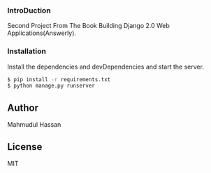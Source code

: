 ### IntroDuction
Second Project From The Book Building Django 2.0 Web Applications(Answerly).

### Installation

Install the dependencies and devDependencies and start the server.

```sh
$ pip install -r requirements.txt
$ python manage.py runserver
```

Author
----
Mahmudul Hassan

License
----
MIT
